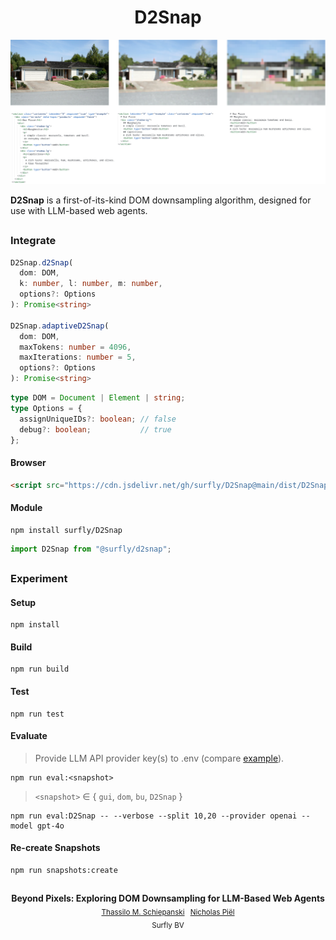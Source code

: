 <h1 align="center">D2Snap</h1>

![Example of downsampling on an image (top) and a DOM (bottom) instance](./.github/downsampling.png)

**D2Snap** is a first-of-its-kind DOM downsampling algorithm, designed for use with LLM-based web agents.

##

### Integrate

``` ts
D2Snap.d2Snap(
  dom: DOM,
  k: number, l: number, m: number,
  options?: Options
): Promise<string>

D2Snap.adaptiveD2Snap(
  dom: DOM,
  maxTokens: number = 4096,
  maxIterations: number = 5,
  options?: Options
): Promise<string>
```

``` ts
type DOM = Document | Element | string;
type Options = {
  assignUniqueIDs?: boolean; // false
  debug?: boolean;           // true
};
```

#### Browser

``` html
<script src="https://cdn.jsdelivr.net/gh/surfly/D2Snap@main/dist/D2Snap.browser.js"></script>
```

#### Module

``` console
npm install surfly/D2Snap
```

``` js
import D2Snap from "@surfly/d2snap";
```

##

### Experiment

#### Setup

``` console
npm install
```

#### Build

``` console
npm run build
```

#### Test

``` console
npm run test
```

#### Evaluate

> Provide LLM API provider key(s) to .env (compare [example](./.env.example)).

``` console
npm run eval:<snapshot>
```

> `<snapshot>` ∈ { `gui`, `dom`, `bu`, `D2Snap` }

``` console
npm run eval:D2Snap -- --verbose --split 10,20 --provider openai --model gpt-4o
```

#### Re-create Snapshots

``` console
npm run snapshots:create
```

##

<p align="center">
    <strong>Beyond Pixels: Exploring DOM Downsampling for LLM-Based Web Agents</strong>
    <br>
    <sub><a href="https://github.com/t-ski" target="_blank">Thassilo M. Schiepanski</a></sub>
    &hairsp;
    <sub><a href="https://nl.linkedin.com/in/nicholasp" target="_blank">Nicholas Piël</a></sub>
    <br>
    <sub>Surfly BV</sub>
</p>